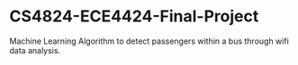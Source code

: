 # CS4824-ECE4424-Final-Project
Machine Learning Algorithm to detect passengers within a bus through wifi data analysis.
